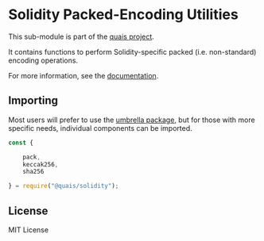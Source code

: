 Solidity Packed-Encoding Utilities
==================================

This sub-module is part of the [quais project](https://github.com/quais-io/quais.js).

It contains functions to perform Solidity-specific packed (i.e. non-standard)
encoding operations.

For more information, see the [documentation](https://docs.quais.io/v5/api/utils/hashing/#utils--solidity-hashing).

Importing
---------

Most users will prefer to use the [umbrella package](https://www.npmjs.com/package/quais),
but for those with more specific needs, individual components can be imported.

```javascript
const {

    pack,
    keccak256,
    sha256

} = require("@quais/solidity");
```


License
-------

MIT License
